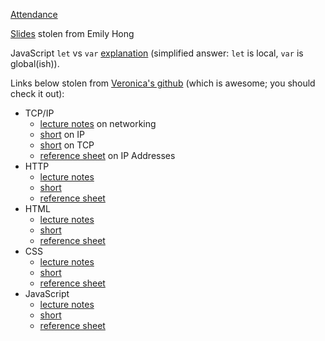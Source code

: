[Attendance](https://docs.google.com/forms/d/e/1FAIpQLSeRM5jn-uAtwXzecsLbkB_gTD8tuLefj1UaQQUQoaQC83HRjA/viewform?usp=sf_link)

[Slides](https://docs.google.com/presentation/d/1YP_AqbUC6BiZWuhwc42TgGrgFXBoQNLJjA6gzYaA8lY/edit#slide=id.p) stolen from Emily Hong

JavaScript `let` vs `var` [explanation](https://developer.mozilla.org/en-US/docs/Web/JavaScript/Reference/Statements/let) (simplified answer: `let` is local, `var` is global(ish)).

Links below stolen from [Veronica's github](https://github.com/veronicanutting/section/blob/master/section.md) (which is awesome; you should check it out):
* TCP/IP
    * [lecture notes](https://cs50.harvard.edu/2018/fall/weeks/5/notes/#networking) on networking
    * [short](https://www.youtube.com/watch?v=A1g9SokDJSU) on IP
    * [short](https://www.youtube.com/watch?v=GP7uvI_6uas) on TCP
    * [reference sheet](https://www.dropbox.com/sh/5y662ey1hc4sde4/AABDvDRUIUfMzW_158F6gS2sa/IP%20Addresses.pdf?dl=0) on IP Addresses
* HTTP
    * [lecture notes](https://cs50.harvard.edu/2018/fall/weeks/5/notes/#http)
    * [short](https://www.youtube.com/watch?v=4axL8Gfw2nI)
    * [reference sheet](https://www.dropbox.com/sh/5y662ey1hc4sde4/AADhzytWLAZus8RisR_Gqgtba/HTTP.pdf?dl=0)
* HTML
    * [lecture notes](https://cs50.harvard.edu/2018/fall/weeks/5/notes/#html)
    * [short](https://www.youtube.com/watch?v=YK78KhMf7bs)
    * [reference sheet](https://www.dropbox.com/sh/5y662ey1hc4sde4/AACgvGnsCdGx38qUwWIdOk-La/HTML.pdf?dl=0)
* CSS
    * [lecture notes](https://cs50.harvard.edu/2018/fall/weeks/5/notes/#css)
    * [short](https://www.youtube.com/watch?v=Ub3FKU21ubk)
    * [reference sheet](https://www.dropbox.com/sh/5y662ey1hc4sde4/AADDrjXL_R2WriHoQ17P4Drha/CSS.pdf?dl=0)
* JavaScript
    * [lecture notes](https://cs50.harvard.edu/2018/fall/weeks/5/notes/#javascript)
    * [short](https://www.youtube.com/watch?v=Z93IaNfavZw)
    * [reference sheet](https://www.dropbox.com/sh/5y662ey1hc4sde4/AAB6bGVtKDSfXRnnAA02Wc5oa/JavaScript.pdf?dl=0)
